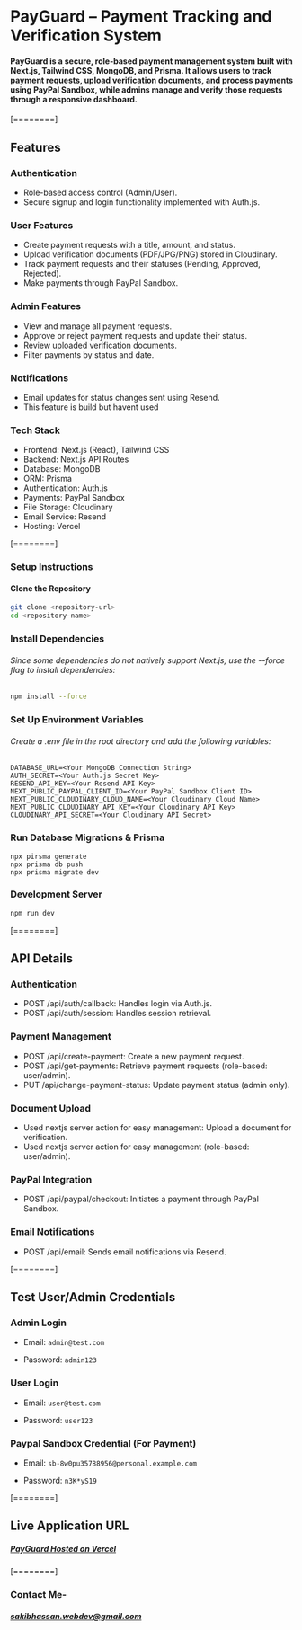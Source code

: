 # PayGuard – Payment Tracking and Verification System

#### PayGuard is a secure, role-based payment management system built with Next.js, Tailwind CSS, MongoDB, and Prisma. It allows users to track payment requests, upload verification documents, and process payments using PayPal Sandbox, while admins manage and verify those requests through a responsive dashboard.

[========]

## Features

### Authentication

- Role-based access control (Admin/User).
- Secure signup and login functionality implemented with Auth.js.

### User Features

- Create payment requests with a title, amount, and status.
- Upload verification documents (PDF/JPG/PNG) stored in Cloudinary.
- Track payment requests and their statuses (Pending, Approved, Rejected).
- Make payments through PayPal Sandbox.

### Admin Features

- View and manage all payment requests.
- Approve or reject payment requests and update their status.
- Review uploaded verification documents.
- Filter payments by status and date.

### Notifications

- Email updates for status changes sent using Resend.
- This feature is build but havent used

### Tech Stack

- Frontend: Next.js (React), Tailwind CSS
- Backend: Next.js API Routes
- Database: MongoDB
- ORM: Prisma
- Authentication: Auth.js
- Payments: PayPal Sandbox
- File Storage: Cloudinary
- Email Service: Resend
- Hosting: Vercel

[========]

### Setup Instructions

#### Clone the Repository

```bash
git clone <repository-url>
cd <repository-name>
```

### Install Dependencies

###### Since some dependencies do not natively support Next.js, use the --force flag to install dependencies:

```bash
npm install --force
```

### Set Up Environment Variables

###### Create a .env file in the root directory and add the following variables:

    DATABASE_URL=<Your MongoDB Connection String>
    AUTH_SECRET=<Your Auth.js Secret Key>
    RESEND_API_KEY=<Your Resend API Key>
    NEXT_PUBLIC_PAYPAL_CLIENT_ID=<Your PayPal Sandbox Client ID>
    NEXT_PUBLIC_CLOUDINARY_CLOUD_NAME=<Your Cloudinary Cloud Name>
    NEXT_PUBLIC_CLOUDINARY_API_KEY=<Your Cloudinary API Key>
    CLOUDINARY_API_SECRET=<Your Cloudinary API Secret>

### Run Database Migrations & Prisma

    npx pirsma generate
    npx prisma db push
    npx prisma migrate dev

### Development Server

```bash
npm run dev
```

[========]

## API Details

### Authentication

- POST /api/auth/callback: Handles login via Auth.js.
- POST /api/auth/session: Handles session retrieval.

### Payment Management

- POST /api/create-payment: Create a new payment request.
- POST /api/get-payments: Retrieve payment requests (role-based: user/admin).
- PUT /api/change-payment-status: Update payment status (admin only).

### Document Upload

- Used nextjs server action for easy management: Upload a document for verification.
- Used nextjs server action for easy management (role-based: user/admin).

### PayPal Integration

- POST /api/paypal/checkout: Initiates a payment through PayPal Sandbox.

### Email Notifications

- POST /api/email: Sends email notifications via Resend.

[========]

## Test User/Admin Credentials

### Admin Login

- Email: `admin@test.com`

- Password: `admin123`

### User Login

- Email: `user@test.com`

- Password: `user123`

### Paypal Sandbox Credential (For Payment)

- Email: `sb-8w0pu35788956@personal.example.com`

- Password: `n3K*yS19`

[========]

## Live Application URL

##### [PayGuard Hosted on Vercel](https://payguard-dev.vercel.app "PayGuard Hosted on Vercel")

[========]

### Contact Me-

##### sakibhassan.webdev@gmail.com
